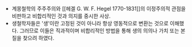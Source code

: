 - 계몽철학의 주주주의와 [[헤겔 G. W. F. Hegel 1770-1831]]의 이정주의적 관점을 비판하고 비합리적인 것과 의지를 중시한 사상.
- 생철학자들은 '생'이란 고정된 것이 아니라 항상 영동적으로 변환는 것으로 이해했다. 그러므로 이들은 직과적이며 비합리적인 방법을 통해 생의 의의나 가치 또는 본질을 찾으려 하였다.
